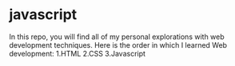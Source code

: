 # javascript
In this repo, you will find all of my personal explorations with web development techniques.
Here is the order in which I learned Web development:
1.HTML
2.CSS
3.Javascript
